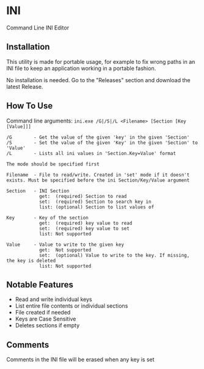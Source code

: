 # INI

Command Line INI Editor

## Installation

This utility is made for portable usage,
for example to fix wrong paths in an INI file to keep an application working in a portable fashion.

No installation is needed. Go to the "Releases" section and download the latest Release.

## How To Use

Command line arguments: `ini.exe /G|/S|/L <Filename> [Section [Key [Value]]]`

	/G        - Get the value of the given 'key' in the given 'Section'
	/S        - Set the value of the given 'Key' in the given 'Section' to 'Value'
	/L        - Lists all ini values in 'Section.Key=Value' format

	The mode should be specified first

	Filename  - File to read/write. Created in 'set' mode if it doesn't exists. Must be specified before the ini Section/Key/Value argument

	Section   - INI Section
				get:  (required) Section to read
				set:  (required) Section to search key in
				list: (optional) Section to list values of

	Key       - Key of the section
				get:  (required) key value to read
				set:  (required) key value to set
				list: Not supported

	Value     - Value to write to the given key
				get:  Not supported
				set:  (optional) Value to write to the key. If missing, the key is deleted
				list: Not supported

## Notable Features

- Read and write individual keys
- List entire file contents or individual sections
- File created if needed
- Keys are Case Sensitive
- Deletes sections if empty

## Comments

Comments in the INI file will be erased when any key is set